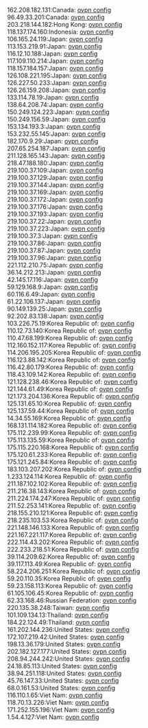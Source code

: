 162.208.182.131:Canada: [ovpn config](vpn/162_208_182_131.ovpn)  
96.49.33.201:Canada: [ovpn config](vpn/96_49_33_201.ovpn)  
203.218.144.182:Hong Kong: [ovpn config](vpn/203_218_144_182.ovpn)  
118.137.174.160:Indonesia: [ovpn config](vpn/118_137_174_160.ovpn)  
106.165.24.119:Japan: [ovpn config](vpn/106_165_24_119.ovpn)  
113.153.219.91:Japan: [ovpn config](vpn/113_153_219_91.ovpn)  
116.12.10.188:Japan: [ovpn config](vpn/116_12_10_188.ovpn)  
117.109.110.214:Japan: [ovpn config](vpn/117_109_110_214.ovpn)  
118.157.184.157:Japan: [ovpn config](vpn/118_157_184_157.ovpn)  
126.108.221.195:Japan: [ovpn config](vpn/126_108_221_195.ovpn)  
126.227.50.233:Japan: [ovpn config](vpn/126_227_50_233.ovpn)  
126.26.159.208:Japan: [ovpn config](vpn/126_26_159_208.ovpn)  
133.114.78.19:Japan: [ovpn config](vpn/133_114_78_19.ovpn)  
138.64.208.74:Japan: [ovpn config](vpn/138_64_208_74.ovpn)  
150.249.124.223:Japan: [ovpn config](vpn/150_249_124_223.ovpn)  
150.249.156.59:Japan: [ovpn config](vpn/150_249_156_59.ovpn)  
153.134.193.3:Japan: [ovpn config](vpn/153_134_193_3.ovpn)  
153.232.55.145:Japan: [ovpn config](vpn/153_232_55_145.ovpn)  
182.170.9.29:Japan: [ovpn config](vpn/182_170_9_29.ovpn)  
207.65.254.187:Japan: [ovpn config](vpn/207_65_254_187.ovpn)  
211.128.165.143:Japan: [ovpn config](vpn/211_128_165_143.ovpn)  
218.47.188.180:Japan: [ovpn config](vpn/218_47_188_180.ovpn)  
219.100.37.109:Japan: [ovpn config](vpn/219_100_37_109.ovpn)  
219.100.37.129:Japan: [ovpn config](vpn/219_100_37_129.ovpn)  
219.100.37.144:Japan: [ovpn config](vpn/219_100_37_144.ovpn)  
219.100.37.169:Japan: [ovpn config](vpn/219_100_37_169.ovpn)  
219.100.37.172:Japan: [ovpn config](vpn/219_100_37_172.ovpn)  
219.100.37.176:Japan: [ovpn config](vpn/219_100_37_176.ovpn)  
219.100.37.193:Japan: [ovpn config](vpn/219_100_37_193.ovpn)  
219.100.37.22:Japan: [ovpn config](vpn/219_100_37_22.ovpn)  
219.100.37.223:Japan: [ovpn config](vpn/219_100_37_223.ovpn)  
219.100.37.3:Japan: [ovpn config](vpn/219_100_37_3.ovpn)  
219.100.37.86:Japan: [ovpn config](vpn/219_100_37_86.ovpn)  
219.100.37.87:Japan: [ovpn config](vpn/219_100_37_87.ovpn)  
219.100.37.96:Japan: [ovpn config](vpn/219_100_37_96.ovpn)  
221.112.210.75:Japan: [ovpn config](vpn/221_112_210_75.ovpn)  
36.14.212.213:Japan: [ovpn config](vpn/36_14_212_213.ovpn)  
42.145.17.116:Japan: [ovpn config](vpn/42_145_17_116.ovpn)  
59.129.168.9:Japan: [ovpn config](vpn/59_129_168_9.ovpn)  
60.116.6.49:Japan: [ovpn config](vpn/60_116_6_49.ovpn)  
61.22.106.137:Japan: [ovpn config](vpn/61_22_106_137.ovpn)  
90.149.139.25:Japan: [ovpn config](vpn/90_149_139_25.ovpn)  
92.202.83.138:Japan: [ovpn config](vpn/92_202_83_138.ovpn)  
103.226.75.19:Korea Republic of: [ovpn config](vpn/103_226_75_19.ovpn)  
110.12.73.140:Korea Republic of: [ovpn config](vpn/110_12_73_140.ovpn)  
110.47.68.199:Korea Republic of: [ovpn config](vpn/110_47_68_199.ovpn)  
112.160.152.117:Korea Republic of: [ovpn config](vpn/112_160_152_117.ovpn)  
114.206.195.205:Korea Republic of: [ovpn config](vpn/114_206_195_205.ovpn)  
116.123.88.142:Korea Republic of: [ovpn config](vpn/116_123_88_142.ovpn)  
116.42.80.179:Korea Republic of: [ovpn config](vpn/116_42_80_179.ovpn)  
118.43.109.142:Korea Republic of: [ovpn config](vpn/118_43_109_142.ovpn)  
121.128.238.46:Korea Republic of: [ovpn config](vpn/121_128_238_46.ovpn)  
121.144.61.49:Korea Republic of: [ovpn config](vpn/121_144_61_49.ovpn)  
121.173.204.136:Korea Republic of: [ovpn config](vpn/121_173_204_136.ovpn)  
125.131.65.10:Korea Republic of: [ovpn config](vpn/125_131_65_10.ovpn)  
125.137.59.44:Korea Republic of: [ovpn config](vpn/125_137_59_44.ovpn)  
14.34.55.169:Korea Republic of: [ovpn config](vpn/14_34_55_169.ovpn)  
168.131.114.182:Korea Republic of: [ovpn config](vpn/168_131_114_182.ovpn)  
175.112.239.99:Korea Republic of: [ovpn config](vpn/175_112_239_99.ovpn)  
175.113.135.59:Korea Republic of: [ovpn config](vpn/175_113_135_59.ovpn)  
175.115.220.168:Korea Republic of: [ovpn config](vpn/175_115_220_168.ovpn)  
175.120.61.233:Korea Republic of: [ovpn config](vpn/175_120_61_233.ovpn)  
175.121.245.84:Korea Republic of: [ovpn config](vpn/175_121_245_84.ovpn)  
183.103.207.202:Korea Republic of: [ovpn config](vpn/183_103_207_202.ovpn)  
1.233.124.114:Korea Republic of: [ovpn config](vpn/1_233_124_114.ovpn)  
211.187.102.102:Korea Republic of: [ovpn config](vpn/211_187_102_102.ovpn)  
211.216.38.143:Korea Republic of: [ovpn config](vpn/211_216_38_143.ovpn)  
211.224.174.247:Korea Republic of: [ovpn config](vpn/211_224_174_247.ovpn)  
211.52.253.141:Korea Republic of: [ovpn config](vpn/211_52_253_141.ovpn)  
218.155.210.121:Korea Republic of: [ovpn config](vpn/218_155_210_121.ovpn)  
218.235.103.53:Korea Republic of: [ovpn config](vpn/218_235_103_53.ovpn)  
221.148.146.133:Korea Republic of: [ovpn config](vpn/221_148_146_133.ovpn)  
221.167.221.117:Korea Republic of: [ovpn config](vpn/221_167_221_117.ovpn)  
222.114.43.202:Korea Republic of: [ovpn config](vpn/222_114_43_202.ovpn)  
222.233.218.51:Korea Republic of: [ovpn config](vpn/222_233_218_51.ovpn)  
39.114.209.62:Korea Republic of: [ovpn config](vpn/39_114_209_62.ovpn)  
39.117.113.49:Korea Republic of: [ovpn config](vpn/39_117_113_49.ovpn)  
58.224.206.251:Korea Republic of: [ovpn config](vpn/58_224_206_251.ovpn)  
59.20.110.35:Korea Republic of: [ovpn config](vpn/59_20_110_35.ovpn)  
59.23.158.113:Korea Republic of: [ovpn config](vpn/59_23_158_113.ovpn)  
61.105.106.45:Korea Republic of: [ovpn config](vpn/61_105_106_45.ovpn)  
62.33.168.46:Russian Federation: [ovpn config](vpn/62_33_168_46.ovpn)  
220.135.38.248:Taiwan: [ovpn config](vpn/220_135_38_248.ovpn)  
101.109.134.13:Thailand: [ovpn config](vpn/101_109_134_13.ovpn)  
184.22.124.49:Thailand: [ovpn config](vpn/184_22_124_49.ovpn)  
161.202.144.236:United States: [ovpn config](vpn/161_202_144_236.ovpn)  
172.107.219.42:United States: [ovpn config](vpn/172_107_219_42.ovpn)  
198.13.36.179:United States: [ovpn config](vpn/198_13_36_179.ovpn)  
202.182.127.177:United States: [ovpn config](vpn/202_182_127_177.ovpn)  
208.94.244.242:United States: [ovpn config](vpn/208_94_244_242.ovpn)  
24.18.85.113:United States: [ovpn config](vpn/24_18_85_113.ovpn)  
38.94.251.118:United States: [ovpn config](vpn/38_94_251_118.ovpn)  
45.76.147.33:United States: [ovpn config](vpn/45_76_147_33.ovpn)  
68.0.161.53:United States: [ovpn config](vpn/68_0_161_53.ovpn)  
116.110.1.65:Viet Nam: [ovpn config](vpn/116_110_1_65.ovpn)  
118.70.13.226:Viet Nam: [ovpn config](vpn/118_70_13_226.ovpn)  
171.252.155.196:Viet Nam: [ovpn config](vpn/171_252_155_196.ovpn)  
1.54.4.127:Viet Nam: [ovpn config](vpn/1_54_4_127.ovpn)  
